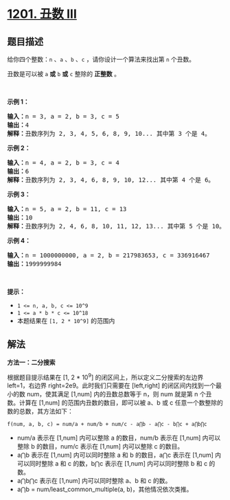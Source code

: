 # [1201. 丑数 III](https://leetcode.cn/problems/ugly-number-iii)

## 题目描述

<p>给你四个整数：<code>n</code> 、<code>a</code> 、<code>b</code> 、<code>c</code> ，请你设计一个算法来找出第 <code>n</code> 个丑数。</p>

<p>丑数是可以被 <code>a</code> <strong>或</strong> <code>b</code> <strong>或</strong> <code>c</code> 整除的 <strong>正整数</strong> 。</p>

<p> </p>

<p><strong>示例 1：</strong></p>

<pre>
<strong>输入：</strong>n = 3, a = 2, b = 3, c = 5
<strong>输出：</strong>4
<strong>解释：</strong>丑数序列为 2, 3, 4, 5, 6, 8, 9, 10... 其中第 3 个是 4。</pre>

<p><strong>示例 2：</strong></p>

<pre>
<strong>输入：</strong>n = 4, a = 2, b = 3, c = 4
<strong>输出：</strong>6
<strong>解释：</strong>丑数序列为 2, 3, 4, 6, 8, 9, 10, 12... 其中第 4 个是 6。
</pre>

<p><strong>示例 3：</strong></p>

<pre>
<strong>输入：</strong>n = 5, a = 2, b = 11, c = 13
<strong>输出：</strong>10
<strong>解释：</strong>丑数序列为 2, 4, 6, 8, 10, 11, 12, 13... 其中第 5 个是 10。
</pre>

<p><strong>示例 4：</strong></p>

<pre>
<strong>输入：</strong>n = 1000000000, a = 2, b = 217983653, c = 336916467
<strong>输出：</strong>1999999984
</pre>

<p> </p>

<p><strong>提示：</strong></p>

<ul>
	<li><code>1 <= n, a, b, c <= 10^9</code></li>
	<li><code>1 <= a * b * c <= 10^18</code></li>
	<li>本题结果在 <code>[1, 2 * 10^9]</code> 的范围内</li>
</ul>

## 解法

**方法一：二分搜索**

根据题目提示结果在 [1, 2 * 10<sup>9</sup>] 的闭区间上，所以定义二分搜索的左边界 left=1，右边界 right=2e9。此时我们只需要在 [left,right] 的闭区间内找到一个最小的数 num，使其满足 [1,num] 内的丑数总数等于 n，则 num 就是第 n 个丑数。计算在 [1,num] 的范围内丑数的数目，即可以被 a、b 或 c 任意一个数整除的数的总数，其方法如下：

`f(num, a, b, c) = num/a + num/b + num/c - a⋂b - a⋂c - b⋂c + a⋂b⋂c`

-   num/a 表示在 [1,num] 内可以整除 a 的数目，num/b 表示在 [1,num] 内可以整除 b 的数目，num/c 表示在 [1,num] 内可以整除 c 的数目。
-   a⋂b 表示在 [1,num] 内可以同时整除 a 和 b 的数目，a⋂c 表示在 [1,num] 内可以同时整除 a 和 c 的数，b⋂c 表示在 [1,num] 内可以同时整除 b 和 c 的数。
-   a⋂b⋂c 表示在 [1,num] 内可以同时整除 a、b 和 c 的数。
-   a⋂b = num/least_common_multiple(a, b)，其他情况依次类推。

